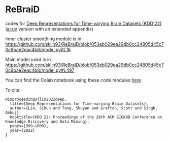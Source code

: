 # ReBraiD
codes for [Deep Representations for Time-varying Brain Datasets (KDD'22)](https://dl.acm.org/doi/10.1145/3534678.3539301) ([arxiv](https://arxiv.org/pdf/2205.11648.pdf) version with an extended appendix)

Inner cluster smoothing module is in https://github.com/sklin93/ReBraiD/blob/053eb029ea29db0cc24805d45c70c9bae2eac4b8/model.py#L18

Main model used is in https://github.com/sklin93/ReBraiD/blob/053eb029ea29db0cc24805d45c70c9bae2eac4b8/model.py#L497

You can find the Colab notebook using these code modules [here](https://colab.research.google.com/drive/1x-BwAZlH6LeGrmvymqdfJ5Fx1ArSAfER?usp=sharing)

To cite:
```
@inproceedings{lin2022deep,
  title={Deep Representations for Time-varying Brain Datasets},
  author={Lin, Sikun and Tang, Shuyun and Grafton, Scott and Singh, Ambuj},
  booktitle={KDD 22: Proceedings of the 28th ACM SIGKDD Conference on Knowledge Discovery and Data Mining},
  pages={999–1009},
  year={2022}
}
```
